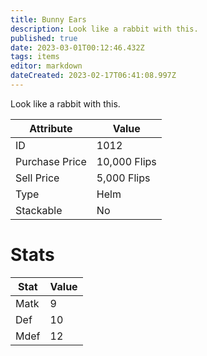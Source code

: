 ```yaml
---
title: Bunny Ears
description: Look like a rabbit with this.
published: true
date: 2023-03-01T00:12:46.432Z
tags: items
editor: markdown
dateCreated: 2023-02-17T06:41:08.997Z
---
```


Look like a rabbit with this.

|Attribute|Value|
|-|-|
|ID|1012|
|Purchase Price|10,000 Flips|
|Sell Price|5,000 Flips|
|Type|Helm|
|Stackable|No|

# Stats
|Stat|Value|
|-|-|
|Matk|9|
|Def|10|
|Mdef|12|
